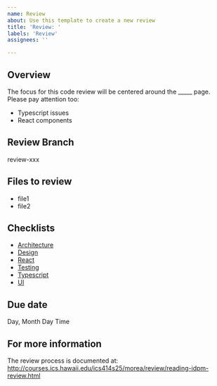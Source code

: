 ```yaml
---
name: Review
about: Use this template to create a new review
title: 'Review: '
labels: 'Review'
assignees: ''

---
```


## Overview

The focus for this code review will be centered around the _____ page.    
Please pay attention too:
* Typescript issues
* React components

## Review Branch

review-xxx

## Files to review

* file1
* file2

## Checklists

* [Architecture](../../checklists/architecture-checklist.md)
* [Design](../../checklists/design-checklist.md)
* [React](../../checklists/react-checklist.md)
* [Testing](../../checklists/testing-checklist.md)
* [Typescript](../../checklists/ts-checklist.md)
* [UI](../../checklists/ui-checklist.md)

## Due date

Day, Month Day Time

## For more information

The review process is documented at: http://courses.ics.hawaii.edu/ics414s25/morea/review/reading-idpm-review.html
